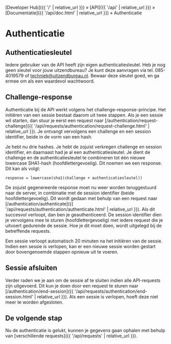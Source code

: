 ---
---

[Developer Hub]({{ '/' | relative_url }}) &raquo; [API]({{ '/api' | relative_url }}) &raquo; [Documentatie]({{ '/api/doc.html' | relative_url }}) &raquo; Authenticatie

# Authenticatie

## Authenticatiesleutel

Iedere gebruiker van de API heeft zijn eigen authenticatiesleutel. Heb je nog geen sleutel voor jouw uitzendbureau? Je kunt deze aanvragen via tel. 085-4019579
of [techniek@uitzendbureau.nl](mailto:techniek@uitzendbureau.nl?subject=DeveloperHub%3A%20Aanvraag%20authenticatiesleutel%20API). Bewaar deze sleutel goed, en
ga ermee om als een waardevol wachtwoord.

## Challenge-response

Authenticatie bij de API werkt volgens het challenge-response-principe. Het initi&euml;ren van een sessie bestaat daarom uit twee stappen. Als je een sessie
wil starten, dan stuur je eerst een request naar [/authentication/request-challenge]({{ '/api/requests/authentication/request-challenge.html' | relative_url }}). Je ontvangt
vervolgens een challenge en een session identifier, beide in de vorm van een hash.

Je hebt nu drie hashes. Je hebt de zojuist verkregen challenge en session identifier, en daarnaast had je al een authenticatiesleutel. Je dient de challenge en
de authenticatiesleutel te combineren tot &eacute;&eacute;n nieuwe lowercase SHA1-hash (hoofdlettergevoelig). Dit noemen we een response. Dit kan als volgt:

    response = lowercase(sha1(challenge + authenticatiesleutel))

De zojuist gegenereerde response moet nu weer worden teruggestuurd naar de server, in combinatie met de session identifier (beide hoofdlettergevoelig). Dit
wordt gedaan met behulp van een request naar [/authentication/authenticate]({{ '/api/requests/authentication/authenticate.html' | relative_url }}). Als dit succesvol verloopt,
dan ben je geauthenticeerd. De session identifier dien je vervolgens mee te sturen (hoofdlettergevoelig) met iedere request die je uitvoert gedurende de
sessie. Hoe je dit moet doen, wordt uitgelegd bij de betreffende requests.

Een sessie verloopt automatisch 20 minuten na het initi&euml;ren van de sessie. Indien een sessie is verlopen, kan er een nieuwe sessie worden gestart door
bovengenoemde stappen opnieuw uit te voeren.

## Sessie afsluiten

Verder raden we je aan om de sessie af te sluiten indien alle API-requests zijn uitgevoerd. Dit kun je doen door een request te sturen naar
[/authentication/end-session]({{ '/api/requests/authentication/end-session.html' | relative_url }}). Als een sessie is verlopen, hoeft deze niet meer te worden afgesloten.

## De volgende stap

Nu de authenticatie is gelukt, kunnen je gegevens gaan ophalen met behulp van [verschillende requests]({{ '/api/requests' | relative_url }}).
